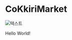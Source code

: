 
# CoKkiriMarket

![텍스트](https://imagedelivery.net/BOKuAiJyROlMLXwCcBYMqQ/f5ab4698-2d26-40ed-17d8-b2e00f57dc00/public)

Hello World!
